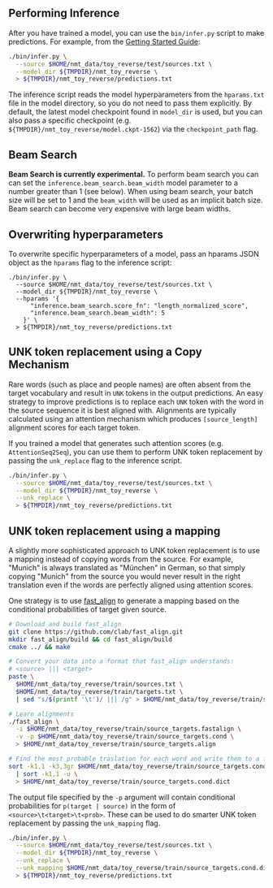 ## Performing Inference

After you have trained a model, you can use the `bin/infer.py` script to make predictions. For example, from the [Getting Started Guide](getting_started.md):

```bash
./bin/infer.py \
  --source $HOME/nmt_data/toy_reverse/test/sources.txt \
  --model_dir ${TMPDIR}/nmt_toy_reverse \
  > ${TMPDIR}/nmt_toy_reverse/predictions.txt
```

The inference script reads the model hyperparameters from the `hparams.txt` file in the model directory, so
you do not need to pass them explicitly. By default, the latest model checkpoint found in `model_dir` is used, but you can also pass a specific checkpoint (e.g. `${TMPDIR}/nmt_toy_reverse/model.ckpt-1562`) via
the `checkpoint_path` flag.


## Beam Search

**Beam Search is currently experimental.** To perform beam search you can can set the `inference.beam_search.beam_width` model parameter to a number greater than 1 (see below). When using beam search, your batch size will be set to 1 and the `beam_width` will be used as an implicit batch size. Beam search can become very expensive with large beam widths.


## Overwriting hyperparameters

To overwrite specific hyperparameters of a model, pass an hparams JSON object as the `hparams` flag to the inference script:

```
./bin/infer.py \
  --source $HOME/nmt_data/toy_reverse/test/sources.txt \
  --model_dir ${TMPDIR}/nmt_toy_reverse \
  --hparams '{
      "inference.beam_search.score_fn": "length_normalized_score",
      "inference.beam_search.beam_width": 5
    }' \
  > ${TMPDIR}/nmt_toy_reverse/predictions.txt
```


## UNK token replacement using a Copy Mechanism

Rare words (such as place and people names) are often absent from the target vocabulary and result in `UNK` tokens in the output predictions. An easy strategy to improve predictions is to replace each `UNK` token with the word in the source sequence it is best aligned with. Alignments are typically calculated using an attention mechanism which produces `[source_length]` alignment scores for each target token.

If you trained a model that generates such attention scores (e.g. `AttentionSeq2Seq`), you can use them to perform UNK token replacement by passing the `unk_replace` flag to the inference script.


```bash
./bin/infer.py \
  --source $HOME/nmt_data/toy_reverse/test/sources.txt \
  --model_dir ${TMPDIR}/nmt_toy_reverse \
  --unk_replace \
  > ${TMPDIR}/nmt_toy_reverse/predictions.txt
```


## UNK token replacement using a mapping

A slightly more sophisticated approach to UNK token replacement is to use a mapping instead of copying words from the source. For example, "Munich" is always translated as "München" in German, so that simply copying "Munich" from the source you would never result in the right translation even if the words are perfectly aligned using attention scores.

One strategy is to use [fast_align](https://github.com/clab/fast_align) to generate a mapping based on the conditional probabilities of target given source.

```bash
# Download and build fast_align
git clone https://github.com/clab/fast_align.git
mkdir fast_align/build && cd fast_align/build
cmake ../ && make

# Convert your data into a format that fast_align understands:
# <source> ||| <target>
paste \
  $HOME/nmt_data/toy_reverse/train/sources.txt \
  $HOME/nmt_data/toy_reverse/train/targets.txt \
  | sed "s/$(printf '\t')/ ||| /g" > $HOME/nmt_data/toy_reverse/train/source_targets.fastalign

# Learn alignments
./fast_align \
  -i $HOME/nmt_data/toy_reverse/train/source_targets.fastalign \
  -v -p $HOME/nmt_data/toy_reverse/train/source_targets.cond \
  > $HOME/nmt_data/toy_reverse/train/source_targets.align

# Find the most probable traslation for each word and write them to a file
sort -k1,1 -k3,3gr $HOME/nmt_data/toy_reverse/train/source_targets.cond \
  | sort -k1,1 -u \
  > $HOME/nmt_data/toy_reverse/train/source_targets.cond.dict

```

The output file specified by the `-p` argument will contain conditional probabilities for `p(target | source)` in the form of `<source>\t<target>\t<prob>`. These can be used to do smarter UNK token replacement by passing the `unk_mapping` flag.

```bash
./bin/infer.py \
  --source $HOME/nmt_data/toy_reverse/test/sources.txt \
  --model_dir ${TMPDIR}/nmt_toy_reverse \
  --unk_replace \
  --unk_mapping $HOME/nmt_data/toy_reverse/train/source_targets.cond.dict \
  > ${TMPDIR}/nmt_toy_reverse/predictions.txt
```





